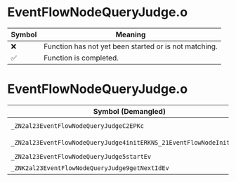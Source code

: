# EventFlowNodeQueryJudge.o
| Symbol | Meaning 
| ------------- | ------------- 
| :x: | Function has not yet been started or is not matching. 
| :white_check_mark: | Function is completed. 


# EventFlowNodeQueryJudge.o
| Symbol (Demangled) | Symbol (Mangled) | Decompiled? |
| ------------- |  ------------- | ------------- |
| `_ZN2al23EventFlowNodeQueryJudgeC2EPKc` | `al::EventFlowNodeQueryJudge::EventFlowNodeQueryJudge(char const*)` | :white_check_mark: |
| `_ZN2al23EventFlowNodeQueryJudge4initERKNS_21EventFlowNodeInitInfoE` | `al::EventFlowNodeQueryJudge::init(al::EventFlowNodeInitInfo const&)` | :white_check_mark: |
| `_ZN2al23EventFlowNodeQueryJudge5startEv` | `al::EventFlowNodeQueryJudge::start(void)` | :white_check_mark: |
| `_ZNK2al23EventFlowNodeQueryJudge9getNextIdEv` | `al::EventFlowNodeQueryJudge::getNextId(void)const` | :white_check_mark: |

